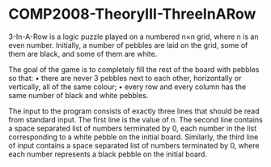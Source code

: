 COMP2008-TheoryIII-ThreeInARow
==============================
3-In-A-Row is a logic puzzle played on a numbered n×n grid, where n is an even number. Initially, a number of pebbles are laid on the grid, some of them are black, and some of them are white.

The goal of the game is to completely fill the rest of the board with pebbles so that:
• there are never 3 pebbles next to each other, horizontally or vertically, all of the same colour; 
• every row and every column has the same number of black and white pebbles.

The input to the program consists of exactly three lines that should be read from standard input. The first line is the value of n. The second line contains a space separated list of numbers terminated by 0, each number in the list corresponding to a white pebble on the initial board. Similarly, the third line of input contains a space separated list of numbers terminated by 0, where each number represents a black pebble on the initial board.

